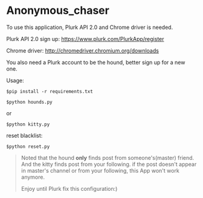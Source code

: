 # Anonymous_chaser

To use this application, Plurk API 2.0 and Chrome driver is needed.

Plurk API 2.0 sign up: https://www.plurk.com/PlurkApp/register

Chrome driver: http://chromedriver.chromium.org/downloads

You also need a Plurk account to be the hound, better sign up for a new one.

Usage:

```
$pip install -r requirements.txt
```

```
$python hounds.py
```

or

```
$python kitty.py
```

reset blacklist:

```
$python reset.py
```

>Noted that the hound **only** finds post from someone's(master) friend.
>And the kitty finds post from your following.
>if the post doesn't appear in master's channel or from your following, this App won't work anymore.
>
>Enjoy until Plurk fix this configuration:)
